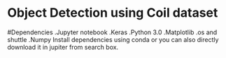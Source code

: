 # Object Detection using Coil dataset 
#Dependencies
.Jupyter notebook
.Keras
.Python 3.0
.Matplotlib
.os and shuttle
.Numpy
Install dependencies using conda or you can also directly download it in jupiter from search box.
